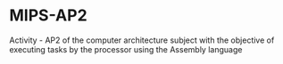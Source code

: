 # MIPS-AP2

Activity - AP2 of the computer architecture subject with the objective of executing tasks by the processor using the Assembly language
